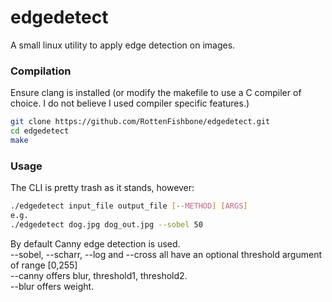 # edgedetect

A small linux utility to apply edge detection on images.

### Compilation

Ensure clang is installed (or modify the makefile to use a C compiler of choice. I do not believe I used compiler specific features.)

```bash
git clone https://github.com/RottenFishbone/edgedetect.git
cd edgedetect
make
```

### Usage

The CLI is pretty trash as it stands, however:

```bash
./edgedetect input_file output_file [--METHOD] [ARGS]
e.g.
./edgedetect dog.jpg dog_out.jpg --sobel 50
```

By default Canny edge detection is used.  
--sobel, --scharr, --log and --cross all have an optional threshold argument of range [0,255]  
--canny offers blur, threshold1, threshold2.  
--blur offers weight.  
 
